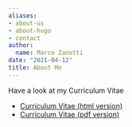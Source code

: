 ```yaml
---
aliases:
- about-us
- about-hugo
- contact
author:
  name: Marco Zanotti
date: "2021-04-12"
title: About Me
---
```


Have a look at my Curriculum Vitae

* [Curriculum Vitae (html version)](/pagedown-html/cv.html)
* [Curriculum Vitae (pdf version)](/pagedown-pdf/cv.pdf)
